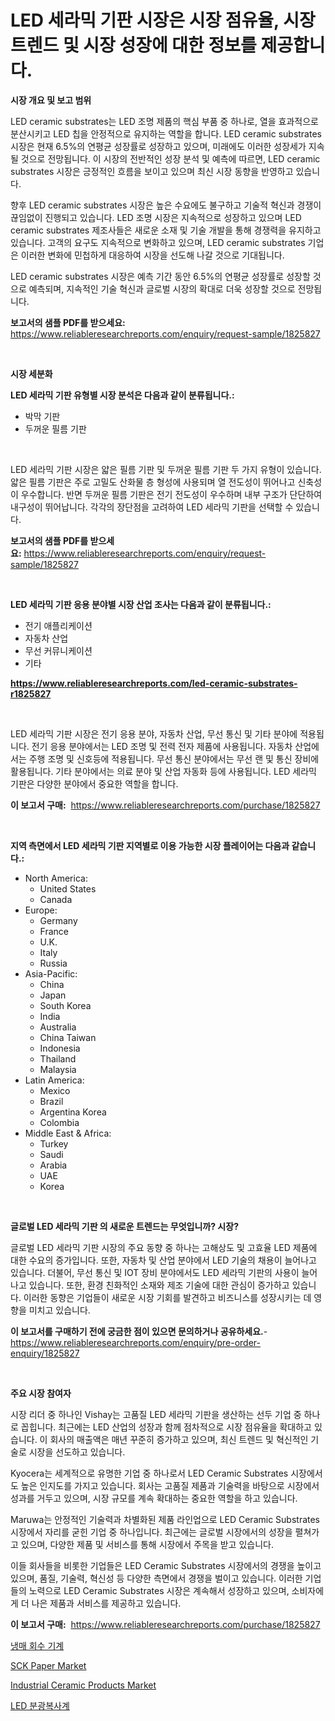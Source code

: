 <p><h1>LED 세라믹 기판 시장은 시장 점유율, 시장 트렌드 및 시장 성장에 대한 정보를 제공합니다.</h1></p><p><strong>시장 개요 및 보고 범위</strong></p>
<p><p>LED ceramic substrates는 LED 조명 제품의 핵심 부품 중 하나로, 열을 효과적으로 분산시키고 LED 칩을 안정적으로 유지하는 역할을 합니다. LED ceramic substrates 시장은 현재 6.5%의 연평균 성장률로 성장하고 있으며, 미래에도 이러한 성장세가 지속될 것으로 전망됩니다. 이 시장의 전반적인 성장 분석 및 예측에 따르면, LED ceramic substrates 시장은 긍정적인 흐름을 보이고 있으며 최신 시장 동향을 반영하고 있습니다.</p><p>향후 LED ceramic substrates 시장은 높은 수요에도 불구하고 기술적 혁신과 경쟁이 끊임없이 진행되고 있습니다. LED 조명 시장은 지속적으로 성장하고 있으며 LED ceramic substrates 제조사들은 새로운 소재 및 기술 개발을 통해 경쟁력을 유지하고 있습니다. 고객의 요구도 지속적으로 변화하고 있으며, LED ceramic substrates 기업은 이러한 변화에 민첩하게 대응하여 시장을 선도해 나갈 것으로 기대됩니다.</p><p>LED ceramic substrates 시장은 예측 기간 동안 6.5%의 연평균 성장률로 성장할 것으로 예측되며, 지속적인 기술 혁신과 글로벌 시장의 확대로 더욱 성장할 것으로 전망됩니다.</p></p>
<p><strong>보고서의 샘플 PDF를 받으세요:</strong> <a href="https://www.reliableresearchreports.com/enquiry/request-sample/1825827">https://www.reliableresearchreports.com/enquiry/request-sample/1825827</a></p>
<p>&nbsp;</p>
<p><strong>시장 세분화</strong></p>
<p><strong>LED 세라믹 기판 유형별 시장 분석은 다음과 같이 분류됩니다.:</strong></p>
<p><ul><li>박막 기판</li><li>두꺼운 필름 기판</li></ul></p>
<p>&nbsp;</p>
<p><p>LED 세라믹 기판 시장은 얇은 필름 기판 및 두꺼운 필름 기판 두 가지 유형이 있습니다. 얇은 필름 기판은 주로 고밀도 산화물 층 형성에 사용되며 열 전도성이 뛰어나고 신축성이 우수합니다. 반면 두꺼운 필름 기판은 전기 전도성이 우수하며 내부 구조가 단단하여 내구성이 뛰어납니다. 각각의 장단점을 고려하여 LED 세라믹 기판을 선택할 수 있습니다.</p></p>
<p><strong>보고서의 샘플 PDF를 받으세요:</strong>&nbsp;<a href="https://www.reliableresearchreports.com/enquiry/request-sample/1825827">https://www.reliableresearchreports.com/enquiry/request-sample/1825827</a></p>
<p>&nbsp;</p>
<p><strong> LED 세라믹 기판 응용 분야별 시장 산업 조사는 다음과 같이 분류됩니다.:</strong></p>
<p><ul><li>전기 애플리케이션</li><li>자동차 산업</li><li>무선 커뮤니케이션</li><li>기타</li></ul></p>
<p><strong><a href="https://www.reliableresearchreports.com/led-ceramic-substrates-r1825827">https://www.reliableresearchreports.com/led-ceramic-substrates-r1825827</a></strong></p>
<p>&nbsp;</p>
<p><p>LED 세라믹 기판 시장은 전기 응용 분야, 자동차 산업, 무선 통신 및 기타 분야에 적용됩니다. 전기 응용 분야에서는 LED 조명 및 전력 전자 제품에 사용됩니다. 자동차 산업에서는 주행 조명 및 신호등에 적용됩니다. 무선 통신 분야에서는 무선 랜 및 통신 장비에 활용됩니다. 기타 분야에서는 의료 분야 및 산업 자동화 등에 사용됩니다. LED 세라믹 기판은 다양한 분야에서 중요한 역할을 합니다.</p></p>
<p><strong>이 보고서 구매:</strong>&nbsp; <a href="https://www.reliableresearchreports.com/purchase/1825827">https://www.reliableresearchreports.com/purchase/1825827</a></p>
<p>&nbsp;</p>
<p><strong>지역 측면에서 LED 세라믹 기판 지역별로 이용 가능한 시장 플레이어는 다음과 같습니다.:</strong></p>
<p><ul>
    <li>
        North America:
        <ul>
            <li>United States</li>
            <li>Canada</li>
        </ul>
    </li>
    <li>
        Europe:
        <ul>
            <li>Germany</li>
            <li>France</li>
            <li>U.K.</li>
            <li>Italy</li>
            <li>Russia</li>
        </ul>
    </li>
    <li>
        Asia-Pacific:
        <ul>
            <li>China</li>
            <li>Japan</li>
            <li>South Korea</li>
            <li>India</li>
            <li>Australia</li>
            <li>China Taiwan</li>
            <li>Indonesia</li>
            <li>Thailand</li>
            <li>Malaysia</li>
        </ul>
    </li>
    <li>
        Latin America:
        <ul>
            <li>Mexico</li>
            <li>Brazil</li>
            <li>Argentina Korea</li>
            <li>Colombia</li>
        </ul>
    </li>
    <li>
        Middle East & Africa:
        <ul>
            <li>Turkey</li>
            <li>Saudi</li>
            <li>Arabia</li>
            <li>UAE</li>
            <li>Korea</li>
        </ul>
    </li>
    </ul></p>
<p>&nbsp;</p>
<p><strong>글로벌 LED 세라믹 기판 의 새로운 트렌드는 무엇입니까? 시장?</strong></p>
<p><p>글로벌 LED 세라믹 기판 시장의 주요 동향 중 하나는 고해상도 및 고효율 LED 제품에 대한 수요의 증가입니다. 또한, 자동차 및 산업 분야에서 LED 기술의 채용이 늘어나고 있습니다. 더불어, 무선 통신 및 IOT 장비 분야에서도 LED 세라믹 기판의 사용이 늘어나고 있습니다. 또한, 환경 친화적인 소재와 제조 기술에 대한 관심이 증가하고 있습니다. 이러한 동향은 기업들이 새로운 시장 기회를 발견하고 비즈니스를 성장시키는 데 영향을 미치고 있습니다.</p></p>
<p><strong>이 보고서를 구매하기 전에 궁금한 점이 있으면 문의하거나 공유하세요.</strong>- <a href="https://www.reliableresearchreports.com/enquiry/pre-order-enquiry/1825827">https://www.reliableresearchreports.com/enquiry/pre-order-enquiry/1825827</a></p>
<p>&nbsp;</p>
<p><strong>주요 시장 참여자</strong></p>
<p><p>시장 리더 중 하나인 Vishay는 고품질 LED 세라믹 기판을 생산하는 선두 기업 중 하나로 꼽힙니다. 최근에는 LED 산업의 성장과 함께 점차적으로 시장 점유율을 확대하고 있습니다. 이 회사의 매출액은 매년 꾸준히 증가하고 있으며, 최신 트렌드 및 혁신적인 기술로 시장을 선도하고 있습니다.</p><p>Kyocera는 세계적으로 유명한 기업 중 하나로서 LED Ceramic Substrates 시장에서도 높은 인지도를 가지고 있습니다. 회사는 고품질 제품과 기술력을 바탕으로 시장에서 성과를 거두고 있으며, 시장 규모를 계속 확대하는 중요한 역할을 하고 있습니다.</p><p>Maruwa는 안정적인 기술력과 차별화된 제품 라인업으로 LED Ceramic Substrates 시장에서 자리를 굳힌 기업 중 하나입니다. 최근에는 글로벌 시장에서의 성장을 펼쳐가고 있으며, 다양한 제품 및 서비스를 통해 시장에서 주목을 받고 있습니다.</p><p>이들 회사들을 비롯한 기업들은 LED Ceramic Substrates 시장에서의 경쟁을 높이고 있으며, 품질, 기술력, 혁신성 등 다양한 측면에서 경쟁을 벌이고 있습니다. 이러한 기업들의 노력으로 LED Ceramic Substrates 시장은 계속해서 성장하고 있으며, 소비자에게 더 나은 제품과 서비스를 제공하고 있습니다.</p></p>
<p><strong>이 보고서 구매:</strong>&nbsp;&nbsp;<a href="https://www.reliableresearchreports.com/purchase/1825827">https://www.reliableresearchreports.com/purchase/1825827</a></p>
<p><p><a href="https://github.com/JackieFauhey9089475/Market-Research-Report-List-1/blob/main/156148431736.md">냉매 회수 기계</a></p><p><a href="https://issuu.com/reportprime-2/docs/sck-paper-market-size-2030.pptx">SCK Paper Market</a></p><p><a href="https://issuu.com/reportprime-2/docs/industrial-ceramic-products-market-size-2030.pptx">Industrial Ceramic Products Market</a></p><p><a href="https://github.com/Howaoole34545/Market-Research-Report-List-1/blob/main/122555431735.md">LED 분광복사계</a></p></p>